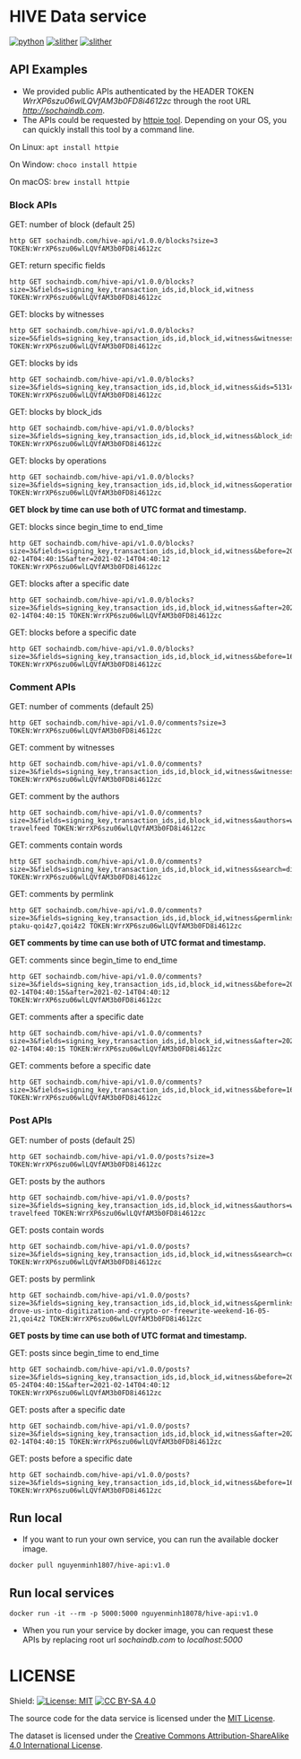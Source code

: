 # HIVE Data service
[![python](https://img.shields.io/badge/python-3.6.15-green)](https://www.python.org/)
[![slither](https://img.shields.io/badge/falcon-3.0.1-yellowgreen)](https://falcon.readthedocs.io/en/stable/)
[![slither](https://img.shields.io/badge/google--cloud--bigquery-2.15.0-red)](https://cloud.google.com/bigquery/)

## API Examples

- We provided public APIs authenticated by the HEADER TOKEN *WrrXP6szu06wlLQVfAM3b0FD8i4612zc* through the root URL *http://sochaindb.com*.
- The APIs could be requested by [httpie tool](https://httpie.io/). Depending on your OS, you can quickly install this tool by a command line.

On Linux:
    `apt install httpie`

On Window:
    `choco install httpie`

On macOS:
    `brew install httpie`

### Block APIs

GET: number of block (default 25)
```
http GET sochaindb.com/hive-api/v1.0.0/blocks?size=3 TOKEN:WrrXP6szu06wlLQVfAM3b0FD8i4612zc
```

GET: return specific fields
```
http GET sochaindb.com/hive-api/v1.0.0/blocks?size=3&fields=signing_key,transaction_ids,id,block_id,witness TOKEN:WrrXP6szu06wlLQVfAM3b0FD8i4612zc
```

GET: blocks by witnesses
```
http GET sochaindb.com/hive-api/v1.0.0/blocks?size=5&fields=signing_key,transaction_ids,id,block_id,witness&witnesses=ausbitbank,pharesim,anyx TOKEN:WrrXP6szu06wlLQVfAM3b0FD8i4612zc
```

GET: blocks by ids
```
http GET sochaindb.com/hive-api/v1.0.0/blocks?size=3&fields=signing_key,transaction_ids,id,block_id,witness&ids=51314015,51314016 TOKEN:WrrXP6szu06wlLQVfAM3b0FD8i4612zc
```

GET: blocks by block_ids
```
http GET sochaindb.com/hive-api/v1.0.0/blocks?size=3&fields=signing_key,transaction_ids,id,block_id,witness&block_ids=030efd5fe57e5fa7104b1186d7df6f00b39d3777,030efd60d0fbf6cca241f8be3577d3f680819c75 TOKEN:WrrXP6szu06wlLQVfAM3b0FD8i4612zc
```

GET: blocks by operations
```
http GET sochaindb.com/hive-api/v1.0.0/blocks?size=3&fields=signing_key,transaction_ids,id,block_id,witness&operations=comment_operation,comment_options_operation,vote_operation TOKEN:WrrXP6szu06wlLQVfAM3b0FD8i4612zc
```

**GET block by time can use both of UTC format and timestamp.**

GET: blocks since begin_time to end_time
```
http GET sochaindb.com/hive-api/v1.0.0/blocks?size=3&fields=signing_key,transaction_ids,id,block_id,witness&before=2021-02-14T04:40:15&after=2021-02-14T04:40:12 TOKEN:WrrXP6szu06wlLQVfAM3b0FD8i4612zc
```

GET: blocks after a specific date
```
http GET sochaindb.com/hive-api/v1.0.0/blocks?size=3&fields=signing_key,transaction_ids,id,block_id,witness&after=2021-02-14T04:40:15 TOKEN:WrrXP6szu06wlLQVfAM3b0FD8i4612zc
```

GET: blocks before a specific date
```
http GET sochaindb.com/hive-api/v1.0.0/blocks?size=3&fields=signing_key,transaction_ids,id,block_id,witness&before=1620171391 TOKEN:WrrXP6szu06wlLQVfAM3b0FD8i4612zc
```


### Comment APIs

GET: number of comments (default 25)
```
http GET sochaindb.com/hive-api/v1.0.0/comments?size=3 TOKEN:WrrXP6szu06wlLQVfAM3b0FD8i4612zc
```

GET: comment by witnesses
```
http GET sochaindb.com/hive-api/v1.0.0/comments?size=3&fields=signing_key,transaction_ids,id,block_id,witness&witnesses=ausbitbank,pharesim,anyx TOKEN:WrrXP6szu06wlLQVfAM3b0FD8i4612zc
```

GET: comment by the authors
```
http GET sochaindb.com/hive-api/v1.0.0/comments?size=3&fields=signing_key,transaction_ids,id,block_id,witness&authors=wilhb81,pl-travelfeed TOKEN:WrrXP6szu06wlLQVfAM3b0FD8i4612zc
```

GET: comments contain words
```
http GET sochaindb.com/hive-api/v1.0.0/comments?size=3&fields=signing_key,transaction_ids,id,block_id,witness&search=dish,aktywnym TOKEN:WrrXP6szu06wlLQVfAM3b0FD8i4612zc
```

GET: comments by permlink
```
http GET sochaindb.com/hive-api/v1.0.0/comments?size=3&fields=signing_key,transaction_ids,id,block_id,witness&permlinks=re-ptaku-qoi4z7,qoi4z2 TOKEN:WrrXP6szu06wlLQVfAM3b0FD8i4612zc
```

**GET comments by time can use both of UTC format and timestamp.**

GET: comments since begin_time to end_time
```
http GET sochaindb.com/hive-api/v1.0.0/comments?size=3&fields=signing_key,transaction_ids,id,block_id,witness&before=2021-02-14T04:40:15&after=2021-02-14T04:40:12 TOKEN:WrrXP6szu06wlLQVfAM3b0FD8i4612zc
```

GET: comments after a specific date
```
http GET sochaindb.com/hive-api/v1.0.0/comments?size=3&fields=signing_key,transaction_ids,id,block_id,witness&after=2021-02-14T04:40:15 TOKEN:WrrXP6szu06wlLQVfAM3b0FD8i4612zc
```

GET: comments before a specific date
```
http GET sochaindb.com/hive-api/v1.0.0/comments?size=3&fields=signing_key,transaction_ids,id,block_id,witness&before=1620171391 TOKEN:WrrXP6szu06wlLQVfAM3b0FD8i4612zc
```

### Post APIs

GET: number of posts (default 25)
```
http GET sochaindb.com/hive-api/v1.0.0/posts?size=3 TOKEN:WrrXP6szu06wlLQVfAM3b0FD8i4612zc
```

GET: posts by the authors
```
http GET sochaindb.com/hive-api/v1.0.0/posts?size=3&fields=signing_key,transaction_ids,id,block_id,witness&authors=wilhb81,pl-travelfeed TOKEN:WrrXP6szu06wlLQVfAM3b0FD8i4612zc
```

GET: posts contain words
```
http GET sochaindb.com/hive-api/v1.0.0/posts?size=3&fields=signing_key,transaction_ids,id,block_id,witness&search=covid TOKEN:WrrXP6szu06wlLQVfAM3b0FD8i4612zc
```

GET: posts by permlink
```
http GET sochaindb.com/hive-api/v1.0.0/posts?size=3&fields=signing_key,transaction_ids,id,block_id,witness&permlinks=covid-drove-us-into-digitization-and-crypto-or-freewrite-weekend-16-05-21,qoi4z2 TOKEN:WrrXP6szu06wlLQVfAM3b0FD8i4612zc
```

**GET posts by time can use both of UTC format and timestamp.**

GET: posts since begin_time to end_time
```
http GET sochaindb.com/hive-api/v1.0.0/posts?size=3&fields=signing_key,transaction_ids,id,block_id,witness&before=2021-05-24T04:40:15&after=2021-02-14T04:40:12 TOKEN:WrrXP6szu06wlLQVfAM3b0FD8i4612zc
```

GET: posts after a specific date
```
http GET sochaindb.com/hive-api/v1.0.0/posts?size=3&fields=signing_key,transaction_ids,id,block_id,witness&after=2021-02-14T04:40:15 TOKEN:WrrXP6szu06wlLQVfAM3b0FD8i4612zc
```

GET: posts before a specific date
```
http GET sochaindb.com/hive-api/v1.0.0/posts?size=3&fields=signing_key,transaction_ids,id,block_id,witness&before=1620171391 TOKEN:WrrXP6szu06wlLQVfAM3b0FD8i4612zc
```

## Run local

- If you want to run your own service, you can run the available docker image.

```
docker pull nguyenminh1807/hive-api:v1.0
```

## Run local services
```
docker run -it --rm -p 5000:5000 nguyenminh18078/hive-api:v1.0
```
- When you run your service by docker image, you can request these APIs by replacing root url *sochaindb.com* to *localhost:5000*


# LICENSE

Shield: [![License: MIT](https://img.shields.io/badge/License-MIT-yellow.svg)](https://opensource.org/licenses/MIT) [![CC BY-SA 4.0][cc-by-sa-shield]][cc-by-sa]

The source code for the data service is licensed under the [MIT License](https://github.com/SOCHAINDB/hive-db/blob/master/LICENSE).

The dataset is licensed under the
[Creative Commons Attribution-ShareAlike 4.0 International License](https://github.com/SOCHAINDB/hive-db/blob/master/LICENSE-CC-BY-SA).

[cc-by-sa]: http://creativecommons.org/licenses/by-sa/4.0/
[cc-by-sa-image]: https://licensebuttons.net/l/by-sa/4.0/88x31.png
[cc-by-sa-shield]: https://img.shields.io/badge/License-CC%20BY--SA%204.0-lightgrey.svg
